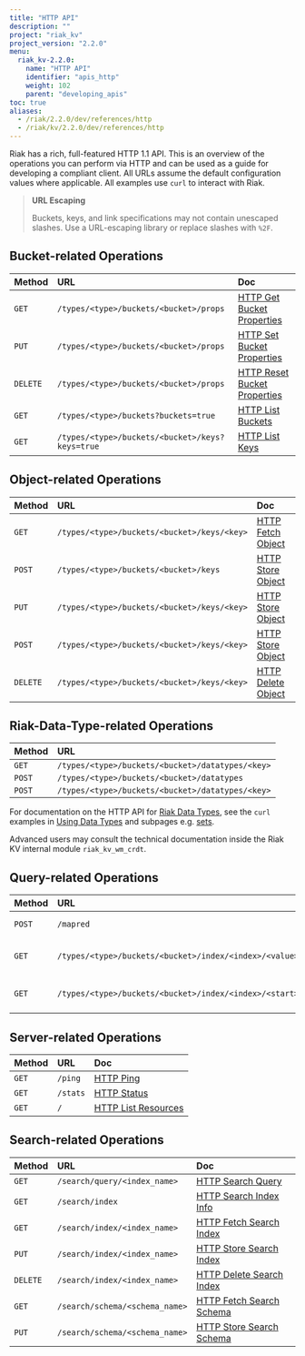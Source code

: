 ```yaml
---
title: "HTTP API"
description: ""
project: "riak_kv"
project_version: "2.2.0"
menu:
  riak_kv-2.2.0:
    name: "HTTP API"
    identifier: "apis_http"
    weight: 102
    parent: "developing_apis"
toc: true
aliases:
  - /riak/2.2.0/dev/references/http
  - /riak/kv/2.2.0/dev/references/http
---
```


Riak has a rich, full-featured HTTP 1.1 API. This is an overview of the
operations you can perform via HTTP and can be used as a guide for
developing a compliant client. All URLs assume the default configuration
values where applicable. All examples use `curl` to interact with Riak.

> **URL Escaping**
>
> Buckets, keys, and link specifications may not contain unescaped
slashes. Use a URL-escaping library or replace slashes with `%2F`.

## Bucket-related Operations

Method | URL | Doc
:------|:----|:---
`GET` | `/types/<type>/buckets/<bucket>/props` | [HTTP Get Bucket Properties](/riak/kv/2.2.0/developing/api/http/get-bucket-props)
`PUT` | `/types/<type>/buckets/<bucket>/props` | [HTTP Set Bucket Properties](/riak/kv/2.2.0/developing/api/http/set-bucket-props)
`DELETE` | `/types/<type>/buckets/<bucket>/props` | [HTTP Reset Bucket Properties](/riak/kv/2.2.0/developing/api/http/reset-bucket-props)
`GET` | `/types/<type>/buckets?buckets=true` | [HTTP List Buckets](/riak/kv/2.2.0/developing/api/http/list-buckets)
`GET` | `/types/<type>/buckets/<bucket>/keys?keys=true` | [HTTP List Keys](/riak/kv/2.2.0/developing/api/http/list-keys)

## Object-related Operations

Method | URL | Doc
:------|:----|:---
`GET` | `/types/<type>/buckets/<bucket>/keys/<key>` | [HTTP Fetch Object](/riak/kv/2.2.0/developing/api/http/fetch-object)
`POST` | `/types/<type>/buckets/<bucket>/keys` | [HTTP Store Object](/riak/kv/2.2.0/developing/api/http/store-object)
`PUT` | `/types/<type>/buckets/<bucket>/keys/<key>` | [HTTP Store Object](/riak/kv/2.2.0/developing/api/http/store-object)
`POST` | `/types/<type>/buckets/<bucket>/keys/<key>` | [HTTP Store Object](/riak/kv/2.2.0/developing/api/http/store-object)
`DELETE` | `/types/<type>/buckets/<bucket>/keys/<key>` | [HTTP Delete Object](/riak/kv/2.2.0/developing/api/http/delete-object)

## Riak-Data-Type-related Operations

Method | URL
:------|:----
`GET` | `/types/<type>/buckets/<bucket>/datatypes/<key>`
`POST` | `/types/<type>/buckets/<bucket>/datatypes`
`POST` | `/types/<type>/buckets/<bucket>/datatypes/<key>`

For documentation on the HTTP API for [Riak Data Types](/riak/kv/2.2.0/learn/concepts/crdts),
see the `curl` examples in [Using Data Types](/riak/kv/2.2.0/developing/data-types/#usage-examples)
and subpages e.g. [sets](/riak/kv/2.2.0/developing/data-types/sets).

Advanced users may consult the technical documentation inside the Riak
KV internal module `riak_kv_wm_crdt`.

## Query-related Operations

Method | URL | Doc
:------|:----|:---
`POST` | `/mapred` | [HTTP MapReduce](/riak/kv/2.2.0/developing/api/http/mapreduce)
`GET` | `/types/<type>/buckets/<bucket>/index/<index>/<value>` | [HTTP Secondary Indexes](/riak/kv/2.2.0/developing/api/http/secondary-indexes)
`GET` | `/types/<type>/buckets/<bucket>/index/<index>/<start>/<end>` | [HTTP Secondary Indexes](/riak/kv/2.2.0/developing/api/http/secondary-indexes)

## Server-related Operations

Method | URL | Doc
:------|:----|:---
`GET` | `/ping` | [HTTP Ping](/riak/kv/2.2.0/developing/api/http/ping)
`GET` | `/stats` | [HTTP Status](/riak/kv/2.2.0/developing/api/http/status)
`GET` | `/` | [HTTP List Resources](/riak/kv/2.2.0/developing/api/http/list-resources)

## Search-related Operations

Method | URL | Doc
:------|:----|:---
`GET` | `/search/query/<index_name>` | [HTTP Search Query](/riak/kv/2.2.0/developing/api/http/search-query)
`GET` | `/search/index` | [HTTP Search Index Info](/riak/kv/2.2.0/developing/api/http/search-index-info)
`GET` | `/search/index/<index_name>` | [HTTP Fetch Search Index](/riak/kv/2.2.0/developing/api/http/fetch-search-index)
`PUT` | `/search/index/<index_name>` | [HTTP Store Search Index](/riak/kv/2.2.0/developing/api/http/store-search-index)
`DELETE` | `/search/index/<index_name>` | [HTTP Delete Search Index](/riak/kv/2.2.0/developing/api/http/delete-search-index)
`GET` | `/search/schema/<schema_name>` | [HTTP Fetch Search Schema](/riak/kv/2.2.0/developing/api/http/fetch-search-schema)
`PUT` | `/search/schema/<schema_name>` | [HTTP Store Search Schema](/riak/kv/2.2.0/developing/api/http/store-search-schema)
